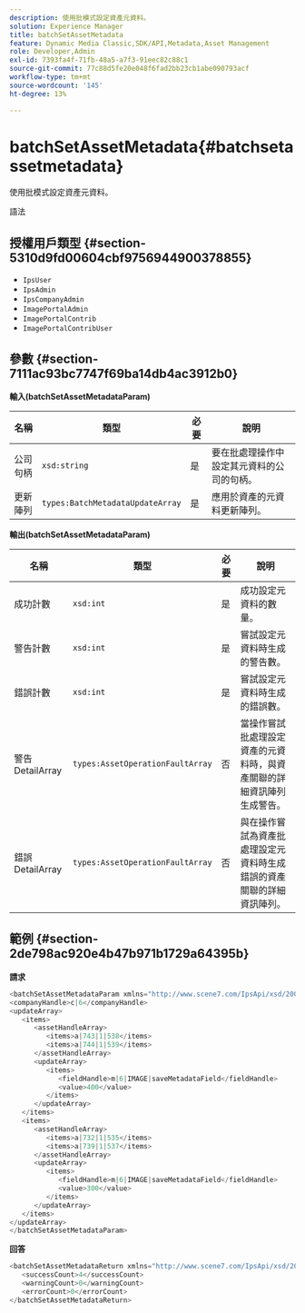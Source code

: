 ```yaml
---
description: 使用批模式設定資產元資料。
solution: Experience Manager
title: batchSetAssetMetadata
feature: Dynamic Media Classic,SDK/API,Metadata,Asset Management
role: Developer,Admin
exl-id: 7393fa4f-71fb-48a5-a7f3-91eec82c88c1
source-git-commit: 77c88d5fe20e048f6fad2bb23cb1abe090793acf
workflow-type: tm+mt
source-wordcount: '145'
ht-degree: 13%

---
```


# batchSetAssetMetadata{#batchsetassetmetadata}

使用批模式設定資產元資料。

語法

## 授權用戶類型 {#section-5310d9fd00604cbf9756944900378855}

* `IpsUser`
* `IpsAdmin`
* `IpsCompanyAdmin`
* `ImagePortalAdmin`
* `ImagePortalContrib`
* `ImagePortalContribUser`

## 參數 {#section-7111ac93bc7747f69ba14db4ac3912b0}

**輸入(batchSetAssetMetadataParam)**

| 名稱 | 類型 | 必要 | 說明 |
|---|---|---|---|
| 公司句柄 | `xsd:string` | 是 | 要在批處理操作中設定其元資料的公司的句柄。 |
| 更新陣列 | `types:BatchMetadataUpdateArray` | 是 | 應用於資產的元資料更新陣列。 |

**輸出(batchSetAssetMetadataParam)**

| 名稱 | 類型 | 必要 | 說明 |
|---|---|---|---|
| 成功計數 | `xsd:int` | 是 | 成功設定元資料的數量。 |
| 警告計數 | `xsd:int` | 是 | 嘗試設定元資料時生成的警告數。 |
| 錯誤計數 | `xsd:int` | 是 | 嘗試設定元資料時生成的錯誤數。 |
| 警告DetailArray | `types:AssetOperationFaultArray` | 否 | 當操作嘗試批處理設定資產的元資料時，與資產關聯的詳細資訊陣列生成警告。 |
| 錯誤DetailArray | `types:AssetOperationFaultArray` | 否 | 與在操作嘗試為資產批處理設定元資料時生成錯誤的資產關聯的詳細資訊陣列。 |

## 範例 {#section-2de798ac920e4b47b971b1729a64395b}

**請求**

```java
<batchSetAssetMetadataParam xmlns="http://www.scene7.com/IpsApi/xsd/2008-01-15">
<companyHandle>c|6</companyHandle>
<updateArray>
   <items>
      <assetHandleArray>
         <items>a|743|1|538</items>
         <items>a|744|1|539</items>
      </assetHandleArray>
      <updateArray>
         <items>
            <fieldHandle>m|6|IMAGE|saveMetadataField</fieldHandle>
            <value>400</value>
         </items>
      </updateArray>
   </items>
   <items>
      <assetHandleArray>
         <items>a|732|1|535</items>
         <items>a|739|1|537</items>
      </assetHandleArray>
      <updateArray>
         <items>
            <fieldHandle>m|6|IMAGE|saveMetadataField</fieldHandle>
            <value>300</value>
         </items>
      </updateArray>
   </items>
</updateArray>
</batchSetAssetMetadataParam>
```

**回答**

```java
<batchSetAssetMetadataReturn xmlns="http://www.scene7.com/IpsApi/xsd/2008-01-15">
   <successCount>4</successCount>
   <warningCount>0</warningCount>
   <errorCount>0</errorCount>
</batchSetAssetMetadataReturn>
```
